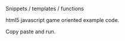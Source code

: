 Snippets / templates / functions

html5 javascript game oriented example code.

Copy paste and run.
